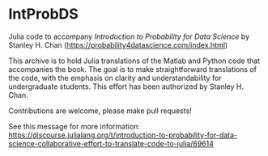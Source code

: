 # IntProbDS
Julia code to accompany _Introduction to Probability for Data Science_ by Stanley H. Chan (https://probability4datascience.com/index.html)

This archive is to hold Julia translations of the Matlab and Python code that accompanies the book. The goal is to make straightforward translations of the code, with the emphasis on clarity and understandability for undergraduate students. This effort has been authorized by Stanley H. Chan.

Contributions are welcome, please make pull requests! 

See this message for more information: https://discourse.julialang.org/t/introduction-to-probability-for-data-science-collaborative-effort-to-translate-code-to-julia/69614
